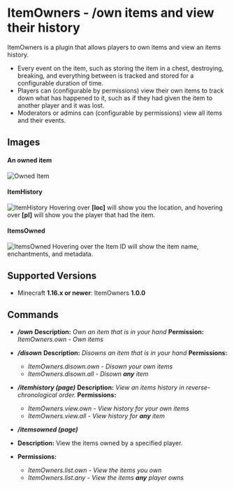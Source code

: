 # ItemOwners - /own items and view their history

ItemOwners is a plugin that allows players to own items and view an items history.
- Every event on the item, such as storing the item in a chest, destroying, breaking, and everything between is tracked and stored for a configurable duration of time.
- Players can (configurable by permissions) view their own items to track down what has happened to it, such as if they had given the item to another player and it was lost.
- Moderators or admins can (configurable by permissions) view all items and their events.

## Images
#### An owned item
![Owned Item](https://i.imgur.com/jRLZ4kY.jpg)

#### ItemHistory
![ItemHistory](https://i.imgur.com/GgPlfFi.jpg)
Hovering over **[loc]** will show you the location, and hovering over **[pl]** will show you the player that had the item.

#### ItemsOwned
![ItemsOwned](https://i.imgur.com/H0Q70VM.jpg)
Hovering over the Item ID will show the item name, enchantments, and metadata.



## Supported Versions
- Minecraft **1.16.x or newer**: ItemOwners **1.0.0**

## Commands
- ***/own***
  **Description:** *Own an item that is in your hand*
  **Permission:** *ItemOwners.own - Own items*


- ***/disown***
  **Description:** *Disowns an item that is in your hand*
  **Permissions:**
    - *ItemOwners.disown.own - Disown your own items*
    - *ItemOwners.disown.all - Disown **any** item*


- ***/itemhistory <item id> (page)***
  **Description:** *View an items history in reverse-chronological order.*
  **Permissions:**
    - *ItemOwners.view.own - View history for your own items*
    - *ItemOwners.view.all - View history for **any** item*


- ***/itemsowned <player name> (page)***
- **Description:** View the items owned by a specified player.
- **Permissions:**
    - *ItemOwners.list.own - View the items you own*
    - *ItemOwners.list.any - View the items **any** player owns*